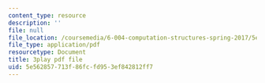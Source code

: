 ```yaml
---
content_type: resource
description: ''
file: null
file_location: /coursemedia/6-004-computation-structures-spring-2017/5e562857713f86fcfd953ef842812ff7_UDow47-q5KI.pdf
file_type: application/pdf
resourcetype: Document
title: 3play pdf file
uid: 5e562857-713f-86fc-fd95-3ef842812ff7
---
```

